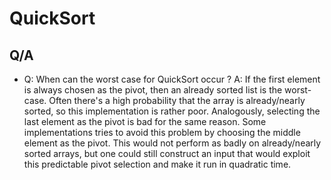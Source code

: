 
# QuickSort 

## Q/A
* Q: When can the worst case for QuickSort occur ?
  A: If the first element is always chosen as the pivot, then an already sorted list is the worst-case. Often there's a high probability that the array is already/nearly sorted, so this implementation is rather poor.
     Analogously, selecting the last element as the pivot is bad for the same reason.
     Some implementations tries to avoid this problem by choosing the middle element as the pivot. This would not perform as badly on already/nearly sorted arrays, but one could still construct an input that would exploit 
     this predictable pivot selection and make it run in quadratic time.


